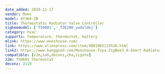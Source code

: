 ```yaml
---
date_added: 2020-11-17
vendor: Moes
model: HY368-ZB
title: Thermostatic Radiator Valve Controller
zigbeemodel: ['TS0601','_TZE200_ywdxldoj']
category: hvac
supports: temperature, thermostat, battery
mlink: https://www.moeshouse.com/
link: https://www.aliexpress.com/item/4001065119510.html
link2: https://www.banggood.com/Moeshouse-Tuya-ZigBee3_0-Smart-Radiator-Actuator-Programmable-Thermostatic-Radiator-Valve-Temperature-Controller-Voice-Control-via-Alexa-p-1741050.html
compatible: [z2m,iob,deconz,zha,zigate]
z2m: TS0601_thermostat
deconz: 3110
---
```

